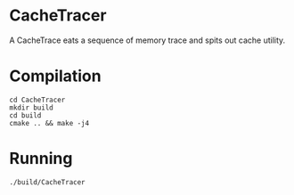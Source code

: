 # CacheTracer
A CacheTrace eats a sequence of memory trace and spits out cache utility.

# Compilation
```
cd CacheTracer
mkdir build
cd build
cmake .. && make -j4
```
# Running
```
./build/CacheTracer
```